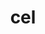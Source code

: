 ---
category: 3-letters
denotation: null
name: cel
reference_link: https://www.etymonline.com/word/cel
root_language: null
root_name: null
title: cel
type: free
word_sums:
- respelling: cel
  sum: 'Cel + '
---